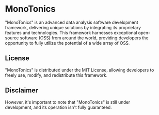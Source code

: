 # MonoTonics

"MonoTonics" is an advanced data analysis software development framework, delivering unique solutions by integrating its proprietary features and technologies. This framework harnesses exceptional open-source software (OSS) from around the world, providing developers the opportunity to fully utilize the potential of a wide array of OSS.

## License

"MonoTonics" is distributed under the MIT License, allowing developers to freely use, modify, and redistribute this framework.

## Disclaimer

However, it's important to note that "MonoTonics" is still under development, and its operation isn't fully guaranteed.
